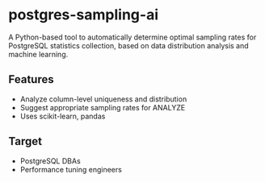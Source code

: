 # postgres-sampling-ai

A Python-based tool to automatically determine optimal sampling rates for PostgreSQL statistics collection, based on data distribution analysis and machine learning.

## Features

- Analyze column-level uniqueness and distribution
- Suggest appropriate sampling rates for ANALYZE
- Uses scikit-learn, pandas

## Target

- PostgreSQL DBAs
- Performance tuning engineers
